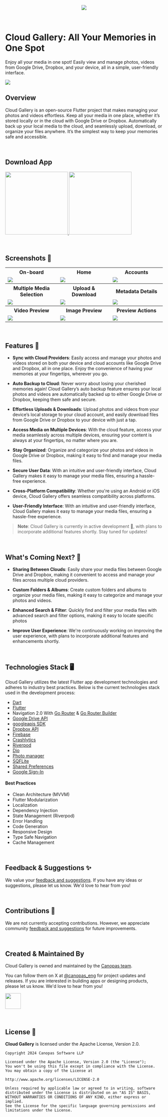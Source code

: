 <p align="center"> <a href="https://canopas.com/contact"><img src="./cta/cta-banner.png"></a></p>

<br/>

# Cloud Gallery: All Your Memories in One Spot

Enjoy all your media in one spot! Easily view and manage photos, videos from Google Drive, Dropbox,
and your device, all in a simple, user-friendly interface.

<img src="./screenshots/cloud-gallery-banner.jpg" />

<br/>

## Overview

Cloud Gallery is an open-source Flutter project that makes managing your photos and videos
effortless. Keep all your media in one place,
whether it’s stored locally or in the cloud with Google Drive or Dropbox. Automatically back up
your local media to the cloud, and seamlessly upload, download, or organize your files anywhere.
It’s the simplest way to keep your memories safe and accessible.

<br/>

## Download App

<a href="https://play.google.com/store/apps/details?id=com.canopas.cloud_gallery"><img src="./cta/google-play.png" width="200">  </a><a href="https://apps.apple.com/in/app/cloud-gallery/id6480052005?platform=iphone"><img src="./cta/app-store.png" width="200"></a>


<br/>

## Screenshots 📸

<table>
  <tr>
 <th  width="33%" >On-board</th>
  <th width="33%" >Home</th>
  <th  width="33%" >Accounts</th>
  </tr>
    <tr>
  <td><img src="./screenshots/onboard-light.png"/></td>
  <td><img src="./screenshots/home-light.png"/></td>
  <td> <img src="./screenshots/accounts-light.png"/> </td>

  </tr>  
 <tr>
 <th  width="33%" >Multiple Media Selection</th>
  <th  width="33%">Upload & Download</th>
   <th  width="33%">Metadata Details</th>

  </tr>
    <tr>
 <td><img src="./screenshots/selection-light.png" /></td>
  <td> <img src="./screenshots/transfer-light.png"  /> </td>
  <td> <img src="./screenshots/media-details-light.png" /> </td>
  </tr>  
<tr>
<th  width="33%">Video Preview</th>
  <th width="33%">Image Preview</th>
  <th  width="33%">Preview Actions</th>
  </tr>
    <tr>
 <td> <img src="./screenshots/video-preview-light.png"  /> </td>
  <td><img src="./screenshots/image-preview-light.png" /></td>
  <td> <img src="./screenshots/image-preview-menu-light.png"  /> </td>
  </tr> 
</table>

<br/>

## Features 🌟

- **Sync with Cloud Providers**: Easily access and manage your photos and videos stored on both your
  device and cloud accounts like Google Drive and Dropbox, all in one place. Enjoy the convenience
  of having your memories at your fingertips, wherever you go.

- **Auto Backup to Cloud**: Never worry about losing your cherished memories again! Cloud
  Gallery’s auto backup feature ensures your local photos and videos are automatically backed up to
  either Google Drive or Dropbox, keeping them safe and secure.

- **Effortless Uploads & Downloads**: Upload photos and videos from your device’s local storage to
  your cloud account, and easily download files from Google Drive or Dropbox to your device with
  just a tap.

- **Access Media on Multiple Devices**: With the cloud feature, access your media seamlessly across
  multiple devices, ensuring your content is always at your fingertips, no matter where you are.

- **Stay Organized**: Organize and categorize your photos and videos in Google Drive or Dropbox,
  making it easy to find and manage your media files.

- **Secure User Data**: With an intuitive and user-friendly interface, Cloud Gallery makes it easy
  to manage your media files, ensuring a hassle-free experience.

- **Cross-Platform Compatibility**: Whether you're using an Android or iOS device, Cloud Gallery
  offers seamless compatibility across platforms.

- **User-Friendly Interface**: With an intuitive and user-friendly interface, Cloud Gallery makes it
  easy to manage your media files, ensuring a hassle-free experience.

> **Note**: Cloud Gallery is currently in active development 🚧, with plans to incorporate additional
> features shortly. Stay tuned for updates!

<br/>

## What's Coming Next? 🚀

- **Sharing Between Clouds**: Easily share your media files between Google Drive and Dropbox, making
  it convenient to access and manage your files across multiple cloud providers.

- **Custom Folders & Albums**: Create custom folders and albums to organize your media files, making
  it easy to categorize and manage your photos and videos.

- **Enhanced Search & Filter**: Quickly find and filter your media files with advanced search and
  filter options, making it easy to locate specific photos

- **Improve User Experience**: We're continuously working on improving the user experience, with
  plans to incorporate additional features and enhancements shortly.

<br/>

## Technologies Stack 🖥️

Cloud Gallery utilizes the latest Flutter app development technologies and adheres to industry best
practices. Below is the current technologies stack used in the development process:

- [Dart](https://dart.dev/)
- [Flutter](https://flutter.dev/)
- Navigation 2.0 With [Go Router](https://pub.dev/packages/go_router) & [Go Router Builder](https://pub.dev/packages/go_router_builder)
- [Google Drive API](https://developers.google.com/drive/api/guides/about-sdk)
- [googleapis SDK](https://pub.dev/packages/googleapis)
- [Dropbox API](https://www.dropbox.com/developers)
- [Firebase](https://firebase.google.com/)
- [Crashlytics](https://firebase.google.com/docs/crashlytics)
- [Riverpod](https://riverpod.dev/)
- [Dio](https://pub.dev/packages/dio)
- [Photo manager](https://pub.dev/packages/photo_manager)
- [SQFLite](https://pub.dev/packages/sqflite)
- [Shared Preferences](https://pub.dev/packages/shared_preferences)
- [Google Sign-In](https://pub.dev/packages/google_sign_in)

#### Best Practices

- Clean Architecture (MVVM)
- Flutter Modularization
- Localization
- Dependency Injection
- State Management (Riverpod)
- Error Handling
- Code Generation
- Responsive Design
- Type Safe Navigation
- Cache Management

<br/>

## Feedback & Suggestions ✨

We value
your [feedback and suggestions](https://github.com/canopas/cloud-gallery/discussions/categories/feedback-suggestions).
If you have any ideas or suggestions, please let us know. We'd love to hear from you!

<br/>

## Contributions 🤝

We are not currently accepting contributions. However, we appreciate
community [feedback and suggestions](https://github.com/canopas/cloud-gallery/discussions/categories/feedback-suggestions)
for future improvements.

<br/>

## Created & Maintained By

Cloud Gallery is owned and maintained by the [Canopas team](https://canopas.com/).

You can follow them on X at [@canopas_eng](https://x.com/canopas_eng) for
project updates and releases. If you are interested in building apps or designing products, please
let us know. We'd love to hear from you!

<a href="https://canopas.com/contact"><img src="./cta/cta-button.png" height=50></a>

<br/>

## License 📄

**Cloud Gallery** is licensed under the Apache License, Version 2.0.

```
Copyright 2024 Canopas Software LLP

Licensed under the Apache License, Version 2.0 (the "License");
You won't be using this file except in compliance with the License.
You may obtain a copy of the License at

http://www.apache.org/licenses/LICENSE-2.0

Unless required by applicable law or agreed to in writing, software
distributed under the License is distributed on an "AS IS" BASIS,
WITHOUT WARRANTIES OR CONDITIONS OF ANY KIND, either express or implied.
See the License for the specific language governing permissions and
limitations under the License.
```
